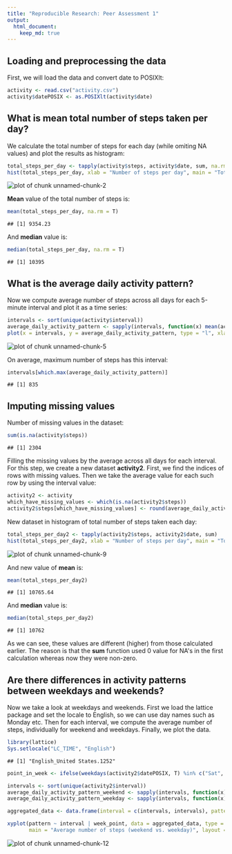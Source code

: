 ```yaml
---
title: "Reproducible Research: Peer Assessment 1"
output: 
  html_document:
    keep_md: true
---
```



## Loading and preprocessing the data

First, we will load the data and convert date to POSIXlt:


```r
activity <- read.csv("activity.csv")
activity$datePOSIX <- as.POSIXlt(activity$date)
```


## What is mean total number of steps taken per day?

We calculate the total number of steps for each day (while omiting NA values) and plot the results as histogram:


```r
total_steps_per_day <- tapply(activity$steps, activity$date, sum, na.rm = TRUE)
hist(total_steps_per_day, xlab = "Number of steps per day", main = "Total number of steps taken each day")
```

![plot of chunk unnamed-chunk-2](figure/unnamed-chunk-2-1.png) 

**Mean** value of the total number of steps is:


```r
mean(total_steps_per_day, na.rm = T)
```

```
## [1] 9354.23
```
And **median** value is:

```r
median(total_steps_per_day, na.rm = T)
```

```
## [1] 10395
```


## What is the average daily activity pattern?

Now we compute average number of steps across all days for each 5-minute interval and plot it as a time series:


```r
intervals <- sort(unique(activity$interval))
average_daily_activity_pattern <- sapply(intervals, function(x) mean(activity[activity$interval == x, "steps"], na.rm = T))
plot(x = intervals, y = average_daily_activity_pattern, type = "l", xlab = "interval", ylab = "average number of steps", main = "Average daily activity pattern")
```

![plot of chunk unnamed-chunk-5](figure/unnamed-chunk-5-1.png) 

On average, maximum number of steps has this interval:

```r
intervals[which.max(average_daily_activity_pattern)]
```

```
## [1] 835
```

## Imputing missing values

Number of missing values in the dataset:

```r
sum(is.na(activity$steps))
```

```
## [1] 2304
```

Filling the missing values by the average across all days for each interval.
For this step, we create a new dataset **activity2**.
First, we find the indices of rows with missing values.
Then we take the average value for each such row by using the interval value:

```r
activity2 <- activity
which_have_missing_values <- which(is.na(activity2$steps))
activity2$steps[which_have_missing_values] <- round(average_daily_activity_pattern[match(activity2[which_have_missing_values, "interval"], intervals)])
```

New dataset in histogram of total number of steps taken each day:

```r
total_steps_per_day2 <- tapply(activity2$steps, activity2$date, sum)
hist(total_steps_per_day2, xlab = "Number of steps per day", main = "Total number of steps taken each day")
```

![plot of chunk unnamed-chunk-9](figure/unnamed-chunk-9-1.png) 

And new value of **mean** is:


```r
mean(total_steps_per_day2)
```

```
## [1] 10765.64
```
And **median** value is:

```r
median(total_steps_per_day2)
```

```
## [1] 10762
```

As we can see, these values are different (higher) from those calculated earlier.
The reason is that the **sum** function used 0 value for NA's in the first calculation whereas now they were non-zero.

## Are there differences in activity patterns between weekdays and weekends?

Now we take a look at weekdays and weekends.
First we load the lattice package and set the locale to English, so we can use day names such as Monday etc.
Then for each interval, we compute the average number of steps, individually for weekend and weekdays.
Finally, we plot the data.


```r
library(lattice)
Sys.setlocale("LC_TIME", "English")
```

```
## [1] "English_United States.1252"
```

```r
point_in_week <- ifelse(weekdays(activity2$datePOSIX, T) %in% c("Sat", "Sun"), "weekend", "weekday")

intervals <- sort(unique(activity2$interval))
average_daily_activity_pattern_weekend <- sapply(intervals, function(x) mean(activity2[activity2$interval == x & point_in_week == "weekend", "steps"]))
average_daily_activity_pattern_weekday <- sapply(intervals, function(x) mean(activity2[activity2$interval == x & point_in_week == "weekday", "steps"]))

aggregated_data <- data.frame(interval = c(intervals, intervals), pattern = c(average_daily_activity_pattern_weekend, average_daily_activity_pattern_weekday), week_point = c(rep("weekend", length(intervals)), rep("weekday", length(intervals))))

xyplot(pattern ~ interval | week_point, data = aggregated_data, type = "l", ylab = "Number of steps", xlab = "Interval",
       main = "Average number of steps (weekend vs. weekday)", layout = c(1, 2))
```

![plot of chunk unnamed-chunk-12](figure/unnamed-chunk-12-1.png) 
